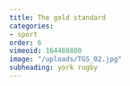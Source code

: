 ```yaml
---
title: The gold standard
categories:
- sport
order: 6
vimeoid: 164488880
image: "/uploads/TGS_02.jpg"
subheading: york rugby
---
```


